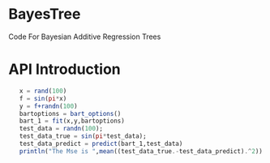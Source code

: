 # BayesTree
Code For Bayesian Additive Regression Trees

API Introduction
================
```julia   
   x = rand(100)
   f = sin(pi*x)  
   y = f+randn(100)
   bartoptions = bart_options()
   bart_1 = fit(x,y,bartoptions)
   test_data = randn(100);
   test_data_true = sin(pi*test_data);
   test_data_predict = predict(bart_1,test_data)
   println("The Mse is ",mean((test_data_true.-test_data_predict).^2))
```
   

